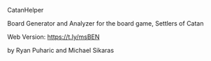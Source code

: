 CatanHelper

Board Generator and Analyzer for the board game, Settlers of Catan

Web Version: https://t.ly/msBEN

by Ryan Puharic and Michael Sikaras
